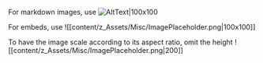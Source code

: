 ---
---

For markdown images, use ![AltText|100x100](https://image.shutterstock.com/image-vector/ui-image-placeholder-wireframes-apps-260nw-1037719204.jpg)

For embeds, use ![[content/z_Assets/Misc/ImagePlaceholder.png|100x100]]

To have the image scale according to its aspect ratio, omit the height ![[content/z_Assets/Misc/ImagePlaceholder.png|200]]

